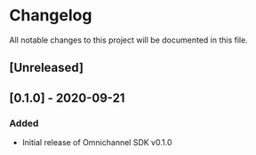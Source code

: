 # Changelog
All notable changes to this project will be documented in this file.

## [Unreleased]

## [0.1.0] - 2020-09-21
### Added
- Initial release of Omnichannel SDK v0.1.0